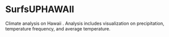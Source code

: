 # SurfsUPHAWAII
Climate analysis on Hawaii . Analysis includes visualization on precipitation, temperature frequency, and average temperature.
